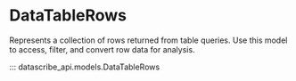 # DataTableRows

Represents a collection of rows returned from table queries. Use this model to access, filter, and convert row data for analysis.

::: datascribe_api.models.DataTableRows
